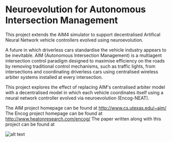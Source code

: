 # Neuroevolution for Autonomous Intersection Management

This project extends the AIM4 simulator to support decentralised Artifical Neural Network vehicle controllers evolved using neuroevolution.

A future in which driverless cars standardise the vehicle industry appears to be inevitable. AIM (Autonomous Intersection Management) is a multiagent intersection control paradigm designed to maximise efficiency on the roads by removing traditional control mechanisms, such as traffic lights, from intersections and coordinating driverless cars using centralised wireless arbiter systems installed at every intersection.

This project explores the effect of replacing AIM's centralised arbiter model with a decentralised model in which each vehicle coordinates itself using a neural network controller evolved via neuroevolution (Encog-NEAT).


The AIM project homepage can be found at http://www.cs.utexas.edu/~aim/
The Encog project homepage can be found at http://www.heatonresearch.com/encog/
The paper written along with this project can be found at 

![alt text]()
